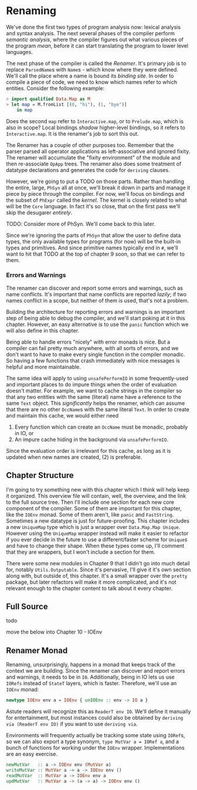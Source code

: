 # Renaming

We've done the first two types of program analysis now: lexical analysis and syntax analysis. The next several phases of the compiler perform _semantic analysis_, where the compiler figures out what various pieces of the program _mean_, before it can start translating the program to lower level languages.

The next phase of the compiler is called the _Renamer_. It's primary job is to replace `ParsedName`s with `Name`s - which know where they were defined. We'll call the place where a name is bound its _binding site_. In order to compile a piece of code, we need to know which names refer to which entities. Consider the following example:

```haskell
> import qualified Data.Map as M
> let map = M.fromList [(0, "hi"), (1, "bye")]
    in map
```

Does the second `map` refer to `Interactive.map`, or to `Prelude.map`, which is also in scope? Local bindings _shadow_ higher-level bindings, so it refers to `Interactive.map`. It is the renamer's job to sort this out.

The Renamer has a couple of other purposes too. Remember that the parser parsed all operator applications as left-associative and ignored fixity. The renamer will accumulate the "fixity environment" of the module and then re-associate `OpApp` trees. The renamer also does some treatment of datatype declarations and generates the code for `deriving` clauses.

However, we're going to put a TODO on those parts. Rather than handling the entire, large, `PhSyn` all at once, we'll break it down in parts and manage it piece by piece through the compiler. For now, we'll focus on bindings and the subset of `PhExpr` called the _kernel_. The kernel is closely related to what will be the `Core` language. In fact it's so close, that on the first pass we'll skip the desugarer _entirely_.

TODO: Consider more of PhSyn. We'll come back to this later.

Since we're ignoring the parts of `PhSyn` that allow the user to define data types, the only available types for programs (for now) will be the built-in types and primitives. And since primitive names typically end in `#`, we'll want to hit that TODO at the top of chapter 9 soon, so that we can refer to them.

### Errors and Warnings
The renamer can discover and report some errors and warnings, such as name conflicts. It's important that name conflicts are reported _lazily_; if two names conflict in a scope, but neither of them is used, that's not a problem.

Building the architecture for reporting errors and warnings is an important step of being able to debug the compiler, and we'll start poking at it in this chapter. However, an easy alternative is to use the `panic` function which we will also define in this chapter.

Being able to handle errors "nicely" with error monads is nice. But a compiler can fail pretty much anywhere, with all sorts of errors, and we don't want to have to make every single function in the compiler monadic. So having a few functions that crash immediately with nice messages is helpful and more maintainable.

The same idea will apply to using `unsafePerformIO` in some frequently-used and important places to do impure things when the order of evaluation doesn't matter. For example, we want to cache strings in the compiler so that any two entities with the same (literal) name have a reference to the same `Text` object. This _significantly_ helps the renamer, which can assume that there are no other `OccName`s with the same literal `Text`. In order to create and maintain this cache, we would either need
 1. Every function which can create an `OccName` must be monadic, probably in IO, or
 2. An impure cache hiding in the background via `unsafePerformIO`. 

Since the evaluation order is irrelevant for this cache, as long as it is updated when new names are created, (2) is preferable.

## Chapter Structure
I'm going to try something new with this chapter which I think will help keep it organized. This overview file will contain, well, the overview, and the link to the full source tree. Then I'll include one section for each new core component of the compiler. Some of them are important for this chapter, like the `IOEnv` monad. Some of them aren't, like `panic` and `FastString`. Sometimes a new datatype is just for future-proofing. This chapter includes a new `UniqueMap` type which is just a wrapper over `Data.Map.Map Unique`. However using the `UniqueMap` wrapper instead will make it easier to refactor if you ever decide in the future to use a different/faster scheme for `Unique`s and have to change their shape. When these types come up, I'll comment that they are wrappers, but I won't include a section for them.

There were some new modules in Chapter 9 that I didn't go into much detail for, notably `Utils.Outputable`. Since it's pervasive, I'll give it it's own section along with, but outside of, this chapter. It's a small wrapper over the `pretty` package, but later refactors will make it more complicated, and it's not relevant enough to the chapter content to talk about it every chapter.

## Full Source
todo

move the below into Chapter 10 - IOEnv
## Renamer Monad
Renaming, unsurprisingly, happens in a monad that keeps track of the context we are building. Since the renamer can discover and report errors and warnings, it needs to be in `IO`. Additionally, being in IO lets us use `IORefs` instead of `StateT` layers, which is faster. Therefore, we'll use an `IOEnv` monad:

```haskell
newtype IOEnv env a = IOEnv { unIOEnv :: env -> IO a }
```
Astute readers will recognize this as `ReaderT env IO`. We'll define it manually for entertainment, but most instances could also be obtained by `deriving via (ReaderT env IO)` if you want to use `deriving via`.

Environments will frequently actually be tracking some state using `IORef`s, so we can also export a type synonym, `type MutVar a = IORef a`, and a bunch of functions for working under the `IOEnv` wrapper. Implementations are an easy exercise.

```haskell
newMutVar   :: a -> IOEnv env (MutVar a)
writeMutVar :: MutVar a -> a -> IOEnv env ()
readMutVar  :: MutVar a -> IOEnv env a
updMutVar   :: MutVar a -> (a -> a) -> IOEnv env ()
```


